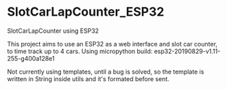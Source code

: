 # SlotCarLapCounter_ESP32
SlotCarLapCounter using ESP32

This project aims to use an ESP32 as a web interface and slot car counter, to time track up to 4 cars.
Using micropython build: esp32-20190829-v1.11-255-g400a128e1

Not currently using templates, until a bug is solved, so the template is written in String inside utils and it's formated before sent.
